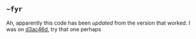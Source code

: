 ## `~fyr`
Ah, apparently this code has been *updated* from the version that worked. I was on [d3ac46d](https://github.com/urbit/examples/tree/d3ac46d), try that one perhaps